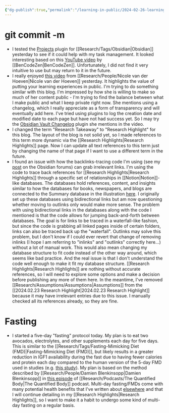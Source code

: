 ```yaml
---
{"dg-publish":true,"permalink":"/learning-in-public/2024-02-26-learning/","tags":["fasting_experience","#blogging","#transparency"]}
---
```


# git commit -m
- I tested the [Projects](https://github.com/marcusolsson/obsidian-projects) plugin for [[Research/Tags/Obsidian\|Obsidian]] yesterday to see if it could help with my task management. It looked interesting based on this [YouTube video](https://www.youtube.com/watch?v=DU7V69n5tIQ) by [[BenCodeZen\|BenCodeZen]]. Unfortunately, I did not find it very intuitive to use but may return to it in the future.
- I really enjoyed [this video](https://www.youtube.com/watch?v=IE94ZZo6IVw) from [[Research/People/Nicole van der Hoeven\|Nicole van der Hoeven]] yesterday. It highlights the value of putting your learning experiences in public. I'm trying to do something similar with this blog. I'm impressed by how she is willing to make so much of her content public - I'm trying to find the balance between what I make public and what I keep private right now. She mentions using a changelog, which I really appreciate as a form of transparency and will eventually add here. I've tried using plugins to log the creation date and modified date to each page but have not had success yet. So I may try the [Obsidian Vault Changelog](https://github.com/badrbouslikhin/obsidian-vault-changelog/issues) plugin she mentions in the video.
- I changed the term "Research Takeaway" to "Research Highlight" for this blog. The layout of the blog is not solid yet, so I made references to this term more dynamic via the [[Research Highlights\|Research Highlights]] page. Now I can update all text references to this term just by changing the name of that page if I want to use a different term in the future. 
- I found an issue with how the backlinks-tracing code I'm using (see my [post](https://forum.obsidian.md/t/trouble-calling-a-customjs-script/77369) on the Obsidian forums) can grab irrelevant links. I'm using the code to trace back references for [[Research Highlights\|Research Highlights]] through a specific set of relationships in [[Notion\|Notion]]-like databases. The databases hold references, content, and insights similar to how the databases for books, newspapers, and blogs are connected to the Summary database in the illustration [here](https://forum.obsidian.md/t/tracing-backlinks-through-a-specific-note-structure/77319/5). I originally set up these databases using bidirectional links but am now questioning whether moving to outlinks only would make more sense. The problem with using bidirectional links in the databases along with the code I mentioned is that the code allows for jumping back-and-forth between databases. The goal is for links to be traced in a waterfall-like fashion, but since the code is grabbing all linked pages inside of certain folders, links can also be traced back up the "waterfall". Outlinks may solve this problem, but I don't know if I could ever revert that change of removing inlinks (I hope I am referring to "inlinks" and "outlinks" correctly here...) without a lot of manual work. This would also mean changing my database structure to fit code instead of the other way around, which seems like bad practice. And the real issue is that I don't understand the code well enough to make it fit my database structure. [[Research Highlights\|Research Highlights]] are nothing without accurate references, so I will need to explore some options and make a decision before publishing any more of them here. In the meantime, I've removed [[Research/Assumptions/Assumptions\|Assumptions]] from the [[2024.02.23 Research Highlight\|2024.02.23 Research Highlight]] because it may have irrelevant entries due to this issue. I manually checked all its references already, so they are fine.
# Fasting
- I started a five-day "fasting" protocol today. My plan is to eat two avocados, electrolytes, and other supplements each day for five days. This is similar to the [[Research/Tags/Fasting-Mimicking Diet (FMD)\|Fasting-Mimicking Diet (FMD)]], but likely results in a greater reduction in IGF1 availability during the fast due to having fewer calories and protein each day compared to the human version of the 5-day FMD used in studies (e.g. [this study](https://pubmed.ncbi.nlm.nih.gov/26094889/)). My plan is based on the method described by [[Research/People/Damien Blenkinsopp\|Damien Blenkinsopp]] in [this episode](https://www.youtube.com/watch?v=0qXya3oID4Q) of [[Research/Podcasts/The Quantified Body\|The Quantified Body]] podcast. Multi-day fasting/FMDs come with many potential health benefits that I've written about [elsewhere](https://ketosource.co/fasting-methods-optimise-goals-3/) and that I will continue detailing in my [[Research Highlights\|Research Highlights]], so I want to make it a habit to undergo some kind of multi-day fasting on a regular basis.